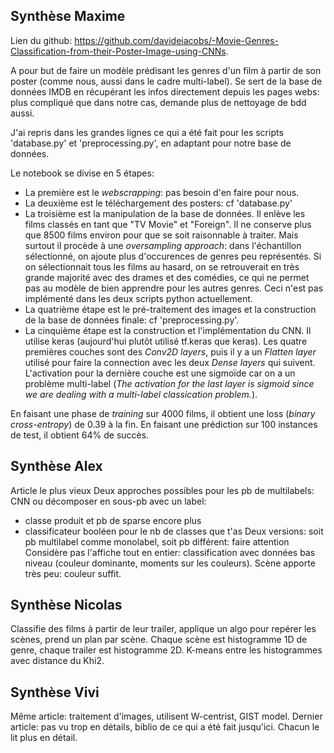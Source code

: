 ## Synthèse Maxime
Lien du github: https://github.com/davideiacobs/-Movie-Genres-Classification-from-their-Poster-Image-using-CNNs.

A pour but de faire un modèle prédisant les genres d'un film à partir de son poster (comme nous, aussi dans le cadre multi-label).
Se sert de la base de données IMDB en récupérant les infos directement depuis les pages webs: plus compliqué que dans notre cas, demande plus de nettoyage de bdd aussi.

J'ai repris dans les grandes lignes ce qui a été fait pour les scripts 'database.py' et 'preprocessing.py', en adaptant pour notre base de données.

Le notebook se divise en 5 étapes:
- La première est le *webscrapping*: pas besoin d'en faire pour nous.
- La deuxième est le téléchargement des posters: cf 'database.py'
- La troisième est la manipulation de la base de données. Il enlève les films classés en tant que "TV Movie" et "Foreign". Il ne conserve plus que 8500 films environ pour que se soit raisonnable à traiter. Mais surtout il procède à une *_oversampling approach_*: dans l'échantillon sélectionné, on ajoute plus d'occurences de genres peu représentés. Si on sélectionnait tous les films au hasard, on se retrouverait en très grande majorité avec des drames et des comédies, ce qui ne permet pas au modèle de bien apprendre pour les autres genres. Ceci n'est pas implémenté dans les deux scripts python actuellement.
- La quatrième étape est le pré-traitement des images et la construction de la base de données finale: cf 'preprocessing.py'.
- La cinquième étape est la construction et l'implémentation du CNN. Il utilise keras (aujourd'hui plutôt utilisé tf.keras que keras). Les quatre premières couches sont des *Conv2D layers*, puis il y a un *Flatten layer* utilisé pour faire la connection avec les deux *Dense layers* qui suivent. L'activation pour la dernière couche est une sigmoïde car on a un problème multi-label (*The activation for the last layer is sigmoid since we are dealing with a multi-label classication problem.*).

En faisant une phase de *training* sur 4000 films, il obtient une loss (*binary cross-entropy*) de 0.39 à la fin. En faisant une prédiction sur 100 instances de test, il obtient 64% de succès.

## Synthèse Alex
Article le plus vieux
Deux approches possibles pour les pb de multilabels: CNN ou décomposer en sous-pb avec un label:
- classe produit et pb de sparse encore plus
- classificateur booléen pour le nb de classes que t'as
Deux versions: soit pb multilabel comme monolabel, soit pb différent: faire attention
Considère pas l'affiche tout en entier: classification avec données bas niveau (couleur dominante, moments sur les couleurs). Scène apporte très peu: couleur suffit.

## Synthèse Nicolas
Classifie des films à partir de leur trailer, applique un algo pour repérer les scènes, prend un plan par scène.
Chaque scène est histogramme 1D de genre, chaque trailer est histogramme 2D. K-means entre les histogrammes avec distance du Khi2.

## Synthèse Vivi
Même article: traitement d'images, utilisent W-centrist, GIST model.
Dernier article: pas vu trop en détails, biblio de ce qui a été fait jusqu'ici. Chacun le lit plus en détail.

